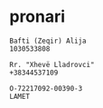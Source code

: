 # pronari
```
Bafti (Zeqir) Alija
1030533808

Rr. "Xhevë Lladrovci"
+38344537109

O-72217092-00390-3
LAMET 

```


